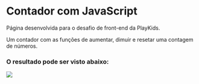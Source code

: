 # Contador com JavaScript

Página desenvolvida para o desafio de front-end da PlayKids. 

Um contador com as funções de aumentar, dimuir e resetar uma contagem de números.

### O resultado pode ser visto abaixo:

![](https://i.ibb.co/vzFK8Df/contador.jpg)
